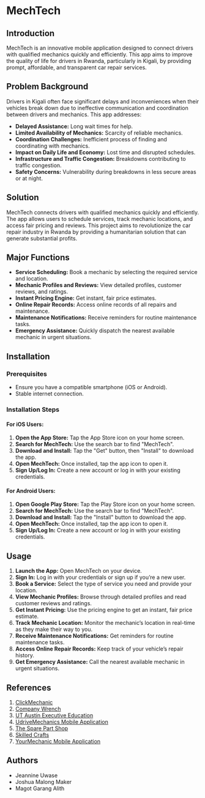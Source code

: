 # MechTech

## Introduction
MechTech is an innovative mobile application designed to connect drivers with qualified mechanics quickly and efficiently. This app aims to improve the quality of life for drivers in Rwanda, particularly in Kigali, by providing prompt, affordable, and transparent car repair services.

## Problem Background
Drivers in Kigali often face significant delays and inconveniences when their vehicles break down due to ineffective communication and coordination between drivers and mechanics. This app addresses:
- **Delayed Assistance:** Long wait times for help.
- **Limited Availability of Mechanics:** Scarcity of reliable mechanics.
- **Coordination Challenges:** Inefficient process of finding and coordinating with mechanics.
- **Impact on Daily Life and Economy:** Lost time and disrupted schedules.
- **Infrastructure and Traffic Congestion:** Breakdowns contributing to traffic congestion.
- **Safety Concerns:** Vulnerability during breakdowns in less secure areas or at night.

## Solution
MechTech connects drivers with qualified mechanics quickly and efficiently. The app allows users to schedule services, track mechanic locations, and access fair pricing and reviews. This project aims to revolutionize the car repair industry in Rwanda by providing a humanitarian solution that can generate substantial profits.

## Major Functions
- **Service Scheduling:** Book a mechanic by selecting the required service and location.
- **Mechanic Profiles and Reviews:** View detailed profiles, customer reviews, and ratings.
- **Instant Pricing Engine:** Get instant, fair price estimates.
- **Online Repair Records:** Access online records of all repairs and maintenance.
- **Maintenance Notifications:** Receive reminders for routine maintenance tasks.
- **Emergency Assistance:** Quickly dispatch the nearest available mechanic in urgent situations.


## Installation

### Prerequisites
- Ensure you have a compatible smartphone (iOS or Android).
- Stable internet connection.

### Installation Steps

#### For iOS Users:
1. **Open the App Store:** Tap the App Store icon on your home screen.
2. **Search for MechTech:** Use the search bar to find "MechTech".
3. **Download and Install:** Tap the "Get" button, then "Install" to download the app.
4. **Open MechTech:** Once installed, tap the app icon to open it.
5. **Sign Up/Log In:** Create a new account or log in with your existing credentials.

#### For Android Users:
1. **Open Google Play Store:** Tap the Play Store icon on your home screen.
2. **Search for MechTech:** Use the search bar to find "MechTech".
3. **Download and Install:** Tap the "Install" button to download the app.
4. **Open MechTech:** Once installed, tap the app icon to open it.
5. **Sign Up/Log In:** Create a new account or log in with your existing credentials.

## Usage
1. **Launch the App:** Open MechTech on your device.
2. **Sign In:** Log in with your credentials or sign up if you’re a new user.
3. **Book a Service:** Select the type of service you need and provide your location.
4. **View Mechanic Profiles:** Browse through detailed profiles and read customer reviews and ratings.
5. **Get Instant Pricing:** Use the pricing engine to get an instant, fair price estimate.
6. **Track Mechanic Location:** Monitor the mechanic’s location in real-time as they make their way to you.
7. **Receive Maintenance Notifications:** Get reminders for routine maintenance tasks.
8. **Access Online Repair Records:** Keep track of your vehicle’s repair history.
9. **Get Emergency Assistance:** Call the nearest available mechanic in urgent situations.
## References
1. [ClickMechanic](https://www.clickmechanic.com/)
2. [Company Wrench](https://www.companywrench.com/)
3. [UT Austin Executive Education](https://onlineme.engr.utexas.edu/why-the-world-needs-mechanical-engineers/)
4. [UdriveMechanics Mobile Application](https://play.google.com/store/apps/developer?id=ur-drive+autotech)
5. [The Spare Part Shop](https://www.thesparepartshop.com/rwanda/garages-workshops/motor-vehicles.php)
6. [Skilled Crafts](https://www.skilledcrafts.org/wp-content/uploads/2021/02/Automotive-Sub-Sector-RW-2020.pdf)
7. [YourMechanic Mobile Application](https://play.google.com/store/apps/details?id=com.yourmechanic.mech&hl=en_US&gl=US)

## Authors
- Jeannine Uwase
- Joshua Malong Maker
- Magot Garang Alith
